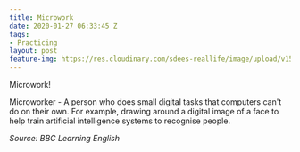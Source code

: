 ```yaml
---
title: Microwork
date: 2020-01-27 06:33:45 Z
tags:
- Practicing
layout: post
feature-img: https://res.cloudinary.com/sdees-reallife/image/upload/v1555658919/sample_feature_img.png
---
```


Microwork!

<i class="fa fa-child" style="color:plum"></i>

Microworker - A person who does small digital tasks that computers can't do on their own. For example, drawing around a digital image of a face to help train artificial intelligence systems to recognise people.

*Source: BBC Learning English*
